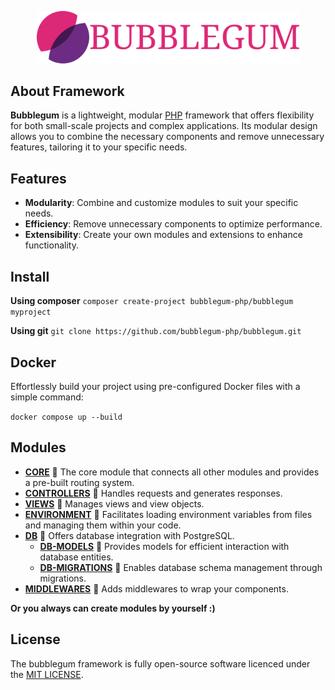 <p align="center">
<a href="https://github.com/bubblegum-php"><img src="https://raw.githubusercontent.com/bubblegum-php/gallery/9ba9c04b5632d25f4f0fd15873d8b03b88d391be/bubblegum.svg" width="420" alt="Bubblegum logo"></a>
</p>

## About Framework

__Bubblegum__ is a lightweight, modular [PHP](https://www.php.net/) framework that offers flexibility for both small-scale projects and complex applications. Its modular design allows you to combine the necessary components and remove unnecessary features, tailoring it to your specific needs.

## Features

- __Modularity__: Combine and customize modules to suit your specific needs.
- __Efficiency__: Remove unnecessary components to optimize performance.
- __Extensibility__: Create your own modules and extensions to enhance functionality.

## Install
__Using composer__ `composer create-project bubblegum-php/bubblegum myproject`

__Using git__ `git clone https://github.com/bubblegum-php/bubblegum.git`

## Docker

Effortlessly build your project using pre-configured Docker files with a simple command:

`docker compose up --build`

## Modules

- [__CORE__](https://github.com/bubblegum-php/bubblegum-core) 🍬 The core module that connects all other modules and provides a pre-built routing system.
- [__CONTROLLERS__](https://github.com/bubblegum-php/bubblegum-controllers) 🍬 Handles requests and generates responses.
- [__VIEWS__](https://github.com/bubblegum-php/bubblegum-views) 🍬 Manages views and view objects.
- [__ENVIRONMENT__](https://github.com/bubblegum-php/bubblegum-environment) 🍬 Facilitates loading environment variables from files and managing them within your code.
- [__DB__](https://github.com/bubblegum-php/bubblegum-db) 🍬 Offers database integration with PostgreSQL.
  - [__DB-MODELS__](https://github.com/bubblegum-php/bubblegum-db-models) 🍬 Provides models for efficient interaction with database entities.
  - [__DB-MIGRATIONS__](https://github.com/bubblegum-php/bubblegum-db-migrations) 🍬 Enables database schema management through migrations.
- [__MIDDLEWARES__](https://github.com/bubblegum-php/bubblegum-middlewares) 🍬 Adds middlewares to wrap your components.

__Or you always can create modules by yourself :)__

## License

The bubblegum framework is fully open-source software licenced under the [MIT LICENSE](https://opensource.org/licenses/MIT).